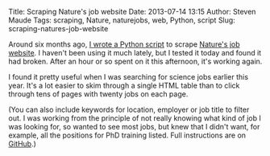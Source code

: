 Title: Scraping Nature's job website
Date: 2013-07-14 13:15
Author: Steven Maude
Tags: scraping, Nature, naturejobs, web, Python, script
Slug: scraping-natures-job-website

Around six months ago, [I wrote a Python
script](https://github.com/StevenMaude/naturejobs_scraper) to scrape
[Nature's job website](http://www.naturejobs.com/). I haven't been using
it much lately, but I tested it today and found it had broken. After an
hour or so spent on it this afternoon, it's working again.  
  
I found it pretty useful when I was searching for science jobs earlier
this year. It's a lot easier to skim through a single HTML table than to
click through tens of pages with twenty jobs on each page.  
  
(You can also include keywords for location, employer or job title to
filter out. I was working from the principle of not really knowing what
kind of job I was looking for, so wanted to see most jobs, but knew that
I didn't want, for example, all the positions for PhD training listed.
Full instructions are on
[GitHub](https://github.com/StevenMaude/naturejobs_scraper).)
